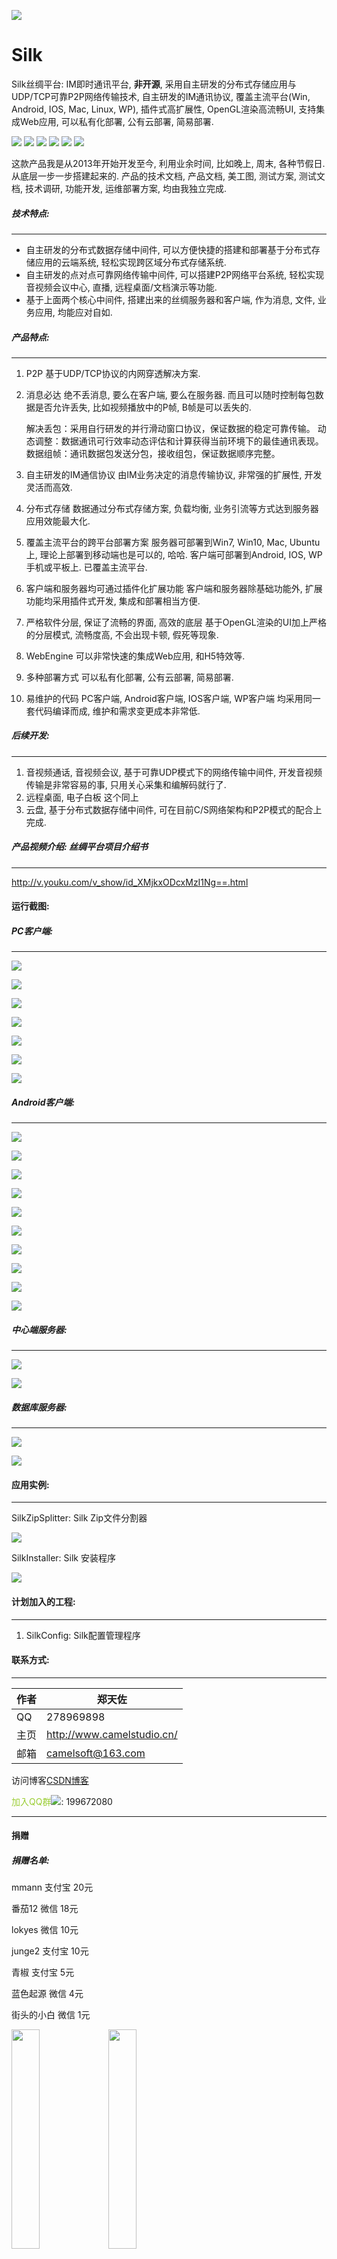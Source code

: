 
![](https://github.com/zhengtianzuo/zhengtianzuo.github.io/blob/master/images/menuLogoBack.png?raw=true)

# Silk
Silk丝绸平台:
IM即时通讯平台, **非开源**, 采用自主研发的分布式存储应用与UDP/TCP可靠P2P网络传输技术, 自主研发的IM通讯协议, 覆盖主流平台(Win, Android, IOS, Mac, Linux, WP), 插件式高扩展性, OpenGL渲染高流畅UI, 支持集成Web应用, 可以私有化部署, 公有云部署, 简易部署.

![](https://img.shields.io/badge/%E7%89%88%E6%9D%83%E8%AE%B8%E5%8F%AF-MIT-orange.svg)
![](https://img.shields.io/badge/Qt-5.10-blue.svg)
![](https://img.shields.io/badge/VS-2017-blue.svg)
![](https://img.shields.io/badge/QtQuick-2.2-blue.svg)
![](https://img.shields.io/badge/%E7%89%88%E6%9C%AC-1.0.0.0-blue.svg)
![](https://img.shields.io/badge/%E7%BC%96%E8%AF%91-%E6%88%90%E5%8A%9F-brightgreen.svg)


这款产品我是从2013年开始开发至今, 利用业余时间, 比如晚上, 周末, 各种节假日. 从底层一步一步搭建起来的.
产品的技术文档, 产品文档, 美工图, 测试方案, 测试文档, 技术调研, 功能开发, 运维部署方案, 均由我独立完成.

##### 技术特点:
***
* 自主研发的分布式数据存储中间件, 可以方便快捷的搭建和部署基于分布式存储应用的云端系统, 轻松实现跨区域分布式存储系统.
* 自主研发的点对点可靠网络传输中间件, 可以搭建P2P网络平台系统, 轻松实现音视频会议中心, 直播, 远程桌面/文档演示等功能.
* 基于上面两个核心中间件, 搭建出来的丝绸服务器和客户端, 作为消息, 文件, 业务应用, 均能应对自如.

##### 产品特点:
***
1. P2P
    基于UDP/TCP协议的内网穿透解决方案.

2. 消息必达
    绝不丢消息, 要么在客户端, 要么在服务器. 而且可以随时控制每包数据是否允许丢失, 比如视频播放中的P帧, B帧是可以丢失的.

    解决丢包：采用自行研发的并行滑动窗口协议，保证数据的稳定可靠传输。
    动态调整：数据通讯可行效率动态评估和计算获得当前环境下的最佳通讯表现。
    数据组帧：通讯数据包发送分包，接收组包，保证数据顺序完整。

3. 自主研发的IM通信协议
    由IM业务决定的消息传输协议, 非常强的扩展性, 开发灵活而高效.

4. 分布式存储
    数据通过分布式存储方案, 负载均衡, 业务引流等方式达到服务器应用效能最大化.

5. 覆盖主流平台的跨平台部署方案
    服务器可部署到Win7, Win10, Mac, Ubuntu上, 理论上部署到移动端也是可以的, 哈哈.  客户端可部署到Android, IOS, WP手机或平板上. 已覆盖主流平台.

6. 客户端和服务器均可通过插件化扩展功能
    客户端和服务器除基础功能外, 扩展功能均采用插件式开发, 集成和部署相当方便.

7. 严格软件分层, 保证了流畅的界面, 高效的底层
    基于OpenGL渲染的UI加上严格的分层模式, 流畅度高, 不会出现卡顿, 假死等现象.

8. WebEngine
    可以非常快速的集成Web应用, 和H5特效等.

9. 多种部署方式
    可以私有化部署, 公有云部署, 简易部署.


10. 易维护的代码
    PC客户端, Android客户端, IOS客户端, WP客户端 均采用同一套代码编译而成, 维护和需求变更成本非常低.

##### 后续开发:
***
 1. 音视频通话, 音视频会议, 基于可靠UDP模式下的网络传输中间件, 开发音视频传输是非常容易的事, 只用关心采集和编解码就行了.
 2. 远程桌面, 电子白板 这个同上
 3. 云盘, 基于分布式数据存储中间件, 可在目前C/S网络架构和P2P模式的配合上完成.

##### 产品视频介绍:  丝绸平台项目介绍书
***
http://v.youku.com/v_show/id_XMjkxODcxMzI1Ng==.html

#### 运行截图:
##### PC客户端:
***
![](https://github.com/zhengtianzuo/Silk/blob/master/images/win/pc%20(1).png?raw=true)

![](https://github.com/zhengtianzuo/Silk/blob/master/images/win/pc%20(2).png?raw=true)

![](https://github.com/zhengtianzuo/Silk/blob/master/images/win/pc%20(3).png?raw=true)

![](https://github.com/zhengtianzuo/Silk/blob/master/images/win/pc%20(4).png?raw=true)

![](https://github.com/zhengtianzuo/Silk/blob/master/images/win/pc%20(5).png?raw=true)

![](https://github.com/zhengtianzuo/Silk/blob/master/images/win/pc%20(6).png?raw=true)

![](https://github.com/zhengtianzuo/Silk/blob/master/images/win/pc%20(7).png?raw=true)

##### Android客户端:
***
![](https://github.com/zhengtianzuo/Silk/blob/master/images/android/android%20(1).png?raw=true)

![](https://github.com/zhengtianzuo/Silk/blob/master/images/android/android%20(2).png?raw=true)

![](https://github.com/zhengtianzuo/Silk/blob/master/images/android/android%20(3).png?raw=true)

![](https://github.com/zhengtianzuo/Silk/blob/master/images/android/android%20(4).png?raw=true)

![](https://github.com/zhengtianzuo/Silk/blob/master/images/android/android%20(5).png?raw=true)

![](https://github.com/zhengtianzuo/Silk/blob/master/images/android/android%20(6).png?raw=true)

![](https://github.com/zhengtianzuo/Silk/blob/master/images/android/android%20(7).png?raw=true)

![](https://github.com/zhengtianzuo/Silk/blob/master/images/android/android%20(8).png?raw=true)

![](https://github.com/zhengtianzuo/Silk/blob/master/images/android/android%20(9).png?raw=true)

![](https://github.com/zhengtianzuo/Silk/blob/master/images/android/android%20(10).png?raw=true)

##### 中心端服务器:
***
![](https://github.com/zhengtianzuo/Silk/blob/master/images/win/pc%20(8).png?raw=true)

![](https://github.com/zhengtianzuo/Silk/blob/master/images/win/pc%20(9).png?raw=true)

##### 数据库服务器:
***
![](https://github.com/zhengtianzuo/Silk/blob/master/images/win/pc%20(10).png?raw=true)

![](https://github.com/zhengtianzuo/Silk/blob/master/images/win/pc%20(11).png?raw=true)



#### 应用实例:
***
SilkZipSplitter: Silk Zip文件分割器

![](https://github.com/zhengtianzuo/Silk/blob/master/SilkZipSplitter/show.gif?raw=true)


SilkInstaller: Silk 安装程序

![](https://github.com/zhengtianzuo/Silk/blob/master/SilkInstaller/show.gif?raw=true)


#### 计划加入的工程:
***
1. SilkConfig: Silk配置管理程序


#### 联系方式:
***
|作者|郑天佐|
|---|---
|QQ|278969898
|主页|http://www.camelstudio.cn/
|邮箱|camelsoft@163.com

访问博客[CSDN博客](http://blog.csdn.net/zhengtianzuo06)

<font color=#9ACD32>加入QQ群</font>![](https://github.com/zhengtianzuo/zhengtianzuo.github.io/blob/master/qq.png?raw=true): 199672080




***
#### **捐赠**
##### 捐赠名单:
mmann 支付宝 20元

番茄12 微信 18元

lokyes 微信 10元

junge2 支付宝 10元

青椒 支付宝 5元

蓝色起源 微信 4元

街头的小白 微信 1元


<img src="https://github.com/zhengtianzuo/zhengtianzuo.github.io/blob/master/weixin.jpg?raw=true" width="30%" height="30%" />           <img src="https://github.com/zhengtianzuo/zhengtianzuo.github.io/blob/master/zhifubao.jpg?raw=true" width="30%" height="30%" />

###### 觉得分享的内容还不错, 就请作者喝杯咖啡吧~~
***

